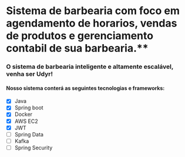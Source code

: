 # Sistema de barbearia com foco em agendamento de horarios, vendas de produtos e gerenciamento contabil de sua barbearia.**

### O sistema de barbearia inteligente e altamente escalável, venha ser Udyr! 

#### Nosso sistema conterá as seguintes tecnologias e frameworks:

* [X] Java
* [X] Spring boot
* [X] Docker
* [X] AWS EC2
* [X] JWT
* [ ] Spring Data
* [ ] Kafka
* [ ] Spring Security
